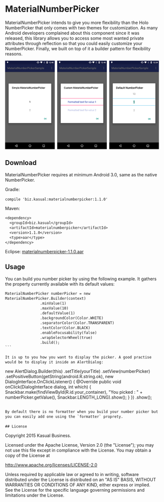 # MaterialNumberPicker
MaterialNumberPicker intends to give you more flexibility than the Holo NumberPicker that only comes with two themes for customization. As many Android developers complained about this component since it was released, this library allows you to access some most wanted private attributes through reflection so that you could easily customize your NumberPicker. Finally, we built on top of it a builder pattern for flexibility reasons.

![alt tag](images/picker_presentation.png)

## Download
MaterialNumberPicker requires at minimum Android 3.0, same as the native NumberPicker.

Gradle:

``
compile 'biz.kasual:materialnumberpicker:1.1.0'
``

Maven:

```
<dependency>
  <groupId>biz.kasual</groupId>
  <artifactId>materialnumberpicker</artifactId>
  <version>1.1.0</version>
  <type>aar</type>
</dependency>
```

Eclipse: [materialnumberpicker-1.1.0.aar](https://github.com/KasualBusiness/MaterialNumberPicker/releases/download/1.1.0/materialnumberpicker-1.1.0.aar)

## Usage

You can build you number picker by using the following example. It gathers the property currently available with its default values:

````
MaterialNumberPicker numberPicker = new MaterialNumberPicker.Builder(context)
                .minValue(1)
                .maxValue(10)
                .defaultValue(1)
                .backgroundColor(Color.WHITE)
                .separatorColor(Color.TRANSPARENT)
                .textColor(Color.BLACK)
                .enableFocusability(false)
                .wrapSelectorWheel(true)
                .build();
```

It is up to you how you want to display the picker. A good practise would be to display it inside an AlertDialog:

````
new AlertDialog.Builder(this)
                .setTitle(yourTitle)
                .setView(numberPicker)
                .setPositiveButton(getString(android.R.string.ok), new DialogInterface.OnClickListener() {
                    @Override
                    public void onClick(DialogInterface dialog, int which) {
                        Snackbar.make(findViewById(R.id.your_container), "You picked : " + numberPicker.getValue(), Snackbar.LENGTH_LONG).show();
                    }
                })
                .show();
```

By default there is no formatter when you build your number picker but you can easily add one using the `formatter` proprety.

## License

```
Copyright 2015 Kasual Business.

Licensed under the Apache License, Version 2.0 (the "License");
you may not use this file except in compliance with the License.
You may obtain a copy of the License at

   http://www.apache.org/licenses/LICENSE-2.0

Unless required by applicable law or agreed to in writing, software
distributed under the License is distributed on an "AS IS" BASIS,
WITHOUT WARRANTIES OR CONDITIONS OF ANY KIND, either express or implied.
See the License for the specific language governing permissions and
limitations under the License.
```
